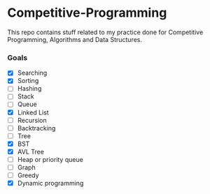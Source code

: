 # Competitive-Programming
This repo contains stuff related to my practice done for Competitive Programming, Algorithms and Data Structures.
### Goals
- [x] Searching
- [x] Sorting
- [ ] Hashing
- [ ] Stack
- [ ] Queue
- [x] Linked List
- [ ] Recursion
- [ ] Backtracking
- [ ] Tree
- [x] BST
- [x] AVL Tree
- [ ] Heap or priority queue
- [ ] Graph
- [ ] Greedy
- [x] Dynamic programming
